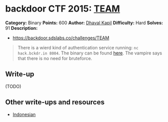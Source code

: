 # backdoor CTF 2015: [TEAM](https://backdoor.sdslabs.co/challenges/TEAM)

**Category:** Binary
**Points:** 600
**Author:** [Dhaval Kapil](https://backdoor.sdslabs.co/users/vampire)
**Difficulty:** Hard
**Solves:** 91
**Description:** 

* <https://backdoor.sdslabs.co/challenges/TEAM>

> There is a wierd kind of authentication service running: `nc hack.bckdr.in 8004`. The binary can be found [here](http://hack.bckdr.in/TEAM/team). The vampire says that there is no need for bruteforce.

## Write-up

(TODO)

## Other write-ups and resources

* [Indonesian](https://docs.google.com/document/d/1427fpB7LJLpzS1-QDAmTRMP-VvSmHASPDmUmvndYlmU/edit)